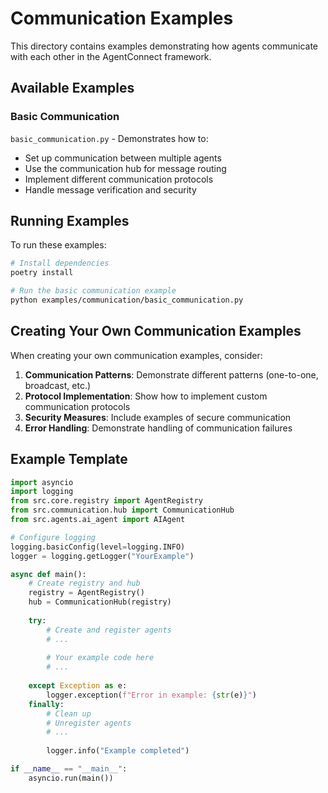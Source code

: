 # Communication Examples

This directory contains examples demonstrating how agents communicate with each other in the AgentConnect framework.

## Available Examples

### Basic Communication

`basic_communication.py` - Demonstrates how to:
- Set up communication between multiple agents
- Use the communication hub for message routing
- Implement different communication protocols
- Handle message verification and security

## Running Examples

To run these examples:

```bash
# Install dependencies
poetry install

# Run the basic communication example
python examples/communication/basic_communication.py
```

## Creating Your Own Communication Examples

When creating your own communication examples, consider:

1. **Communication Patterns**: Demonstrate different patterns (one-to-one, broadcast, etc.)
2. **Protocol Implementation**: Show how to implement custom communication protocols
3. **Security Measures**: Include examples of secure communication
4. **Error Handling**: Demonstrate handling of communication failures 

## Example Template

```python
import asyncio
import logging
from src.core.registry import AgentRegistry
from src.communication.hub import CommunicationHub
from src.agents.ai_agent import AIAgent

# Configure logging
logging.basicConfig(level=logging.INFO)
logger = logging.getLogger("YourExample")

async def main():
    # Create registry and hub
    registry = AgentRegistry()
    hub = CommunicationHub(registry)
    
    try:
        # Create and register agents
        # ...
        
        # Your example code here
        # ...
        
    except Exception as e:
        logger.exception(f"Error in example: {str(e)}")
    finally:
        # Clean up
        # Unregister agents
        # ...
        
        logger.info("Example completed")

if __name__ == "__main__":
    asyncio.run(main()) 

```